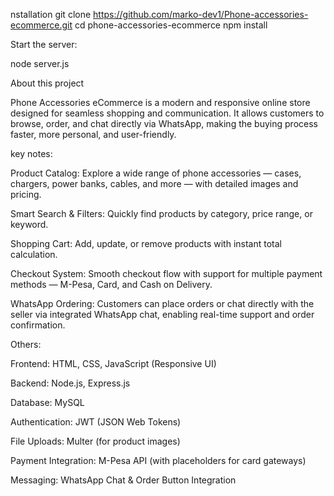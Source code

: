 nstallation
git clone https://github.com/marko-dev1/Phone-accessories-ecommerce.git
cd phone-accessories-ecommerce
npm install


Start the server:

node server.js


About this project

Phone Accessories eCommerce is a modern and responsive online store designed for seamless shopping and communication. 
It allows customers to browse, order, and chat directly via WhatsApp, making the buying process faster, more personal, and user-friendly.

key notes:

Product Catalog: Explore a wide range of phone accessories — cases, chargers, power banks, cables, and more — with detailed images and pricing.

Smart Search & Filters: Quickly find products by category, price range, or keyword.

Shopping Cart: Add, update, or remove products with instant total calculation.

Checkout System: Smooth checkout flow with support for multiple payment methods — M-Pesa, Card, and Cash on Delivery.

WhatsApp Ordering: Customers can place orders or chat directly with the seller via integrated WhatsApp chat, enabling real-time support and order confirmation.


Others:

Frontend: HTML, CSS, JavaScript (Responsive UI)

Backend: Node.js, Express.js

Database: MySQL

Authentication: JWT (JSON Web Tokens)

File Uploads: Multer (for product images)

Payment Integration: M-Pesa API (with placeholders for card gateways)

Messaging: WhatsApp Chat & Order Button Integration
